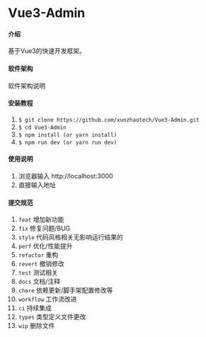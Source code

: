 # Vue3-Admin

#### 介绍
基于Vue3的快速开发框架。

#### 软件架构
软件架构说明


#### 安装教程

1.  `$ git clone https://github.com/xunzhaotech/Vue3-Admin.git`
2.  `$ cd Vue3-Admin `
3.  `$ npm install (or yarn install)`
4.  `$ npm run dev (or yarn run dev)` 

#### 使用说明

1.  浏览器输入 http://localhost:3000
2.  直接输入地址

#### 提交规范

1.  `feat` 增加新功能
2.  `fix` 修复问题/BUG
3.  `style` 代码风格相关无影响运行结果的
4.  `perf` 优化/性能提升
5.  `refactor` 重构
6.  `revert` 撤销修改
7.  `test` 测试相关
8.  `docs` 文档/注释
9.  `chore` 依赖更新/脚手架配置修改等
10.  `workflow` 工作流改进
11.  `ci` 持续集成
12.  `types` 类型定义文件更改
13.  `wip` 删除文件

